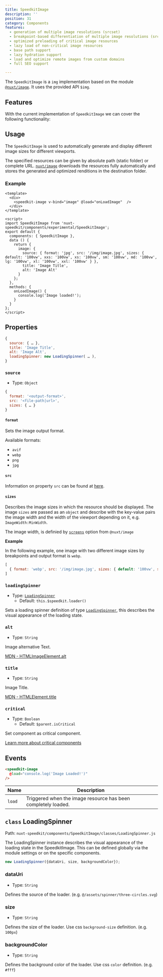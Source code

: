 ```yaml
---
title: SpeedkitImage
description: ''
position: 31
category: Components
features:
  - generation of multiple image resolutions (srcset)
  - breakpoint-based differentiation of multiple image resolutions (srcset)
  - optimized preloading of critical image resources
  - lazy load of non-critical image resources
  - base path support
  - lazy hydration support
  - load and optimize remote images from custom domains
  - full SEO support

---
```


The `SpeedkitImage` is a `img` implementation based on the module [`@nuxt/image`](https://image.nuxtjs.org/). It uses the provided API `$img`.

## Features

With the current implementation of `SpeedkitImage` we can cover the following functionality:

<list :items="features"></list>

## Usage

The `SpeedkitImage` is used to automatically generate and display different image sizes for different viewports.

The specified resources can be given by absolute path (static folder) or complete URL. [`nuxt/image`](https://image.nuxtjs.org/) downloads the resources fully automatically and stores the generated and optimized renditions in the destination folder.

### Example

````vue
<template>
  <div>
    <speedkit-image v-bind="image" @load="onLoadImage"  />
  </div>
</template>

<script>
import SpeedkitImage from 'nuxt-speedkit/components/experimental/SpeedkitImage';
export default {
  components: { SpeedkitImage },
  data () {
    return {
      image: {
        source: { format: 'jpg', src: '/img/image.jpg', sizes: { default: '100vw', xxs: '100vw', xs: '100vw', sm: '100vw', md: '100vw', lg: '100vw', xl: '100vw', xxl: '100vw' } },
        title: 'Image Title',
        alt: 'Image Alt'
      }
    };
  },
  methods: {
    onLoadImage() {
      console.log('Image loaded!');
    }
  }
};
</script>
````

## Properties

````js
{
  source: { … },
  title: 'Image Title',
  alt: 'Image Alt',
  loadingSpinner: new LoadingSpinner( … ),
}
````

### `source`
- Type: `Object`


````js
{
  format: '<output-format>', 
  src: '<file-path|url>', 
  sizes: { … }
}
````


#### `format`

Sets the image output format.

Available formats:

- `avif`
- `webp`
- `png`
- `jpg`

#### `src`

Information on property `src` can be found at [here](https://image.nuxtjs.org/components/nuxt-img#src).

#### `sizes`
Describes the image sizes in which the resource should be displayed. The image `sizes` are passed as an `object` and describe with the key-value pairs the image width and the width of the viewport depending on it, e.g. `ImageWidth:MinWidth`.

The image width, is definied by [`screens`](https://image.nuxtjs.org/api/options#screens) option from `@nuxt/image`

**Example**

In the following example, one image with two different image sizes by breakpoints and output format is `webp`.

````js
[
  { format: 'webp', src: '/img/image.jpg', sizes: { default: '100vw', sm: '100vw' } }
]
````

### `loadingSpinner`
- Type: [`LoadingSpinner`](/classes/loading-spinner)
  - Default: `this.$speedkit.loader()`

Sets a loading spinner definition of type [`LoadingSpinner`](/classes/loading-spinner), this describes the visual appearance of the loading state.

### `alt`
- Type: `String`

Image alternative Text. 

[MDN - HTMLImageElement.alt](https://developer.mozilla.org/en-US/docs/Web/API/HTMLImageElement/alt)

### `title`
- Type: `String`

Image Title. 

[MDN - HTMLElement.title](https://developer.mozilla.org/en-US/docs/Web/API/HTMLElement/title)

### `critical`
- Type: `Boolean`
  -  Default: `$parent.isCritical`

Set component as critical component. 

[Learn more about critical components](/usage#critical-prop-for-critical-components)


## Events

````html
<speedkit-image 
  @load="console.log('Image Loaded!')" 
/>
````

| Name   | Description                                                   |
| ------ | ------------------------------------------------------------- |
| `load` | Triggered when the image resource has been completely loaded. |


## `class` LoadingSpinner

Path: `nuxt-speedkit/components/SpeedkitImage/classes/LoadingSpinner.js`

The LoadingSpinner instance describes the visual appearance of the loading state in the SpeedkitImage. This can be defined globally via the module settings or on the specific components.


````js 
new LoadingSpinner({dataUri, size, backgroundColor});
````

### dataUri
  - Type: `String`

Defines the source of the loader. (e.g. `@/assets/spinner/three-circles.svg`)

### size
  - Type: `String`

Defines the size of the loader. Use css `background-size` definition. (e.g. `100px`)

### backgroundColor
  - Type: `String`

Defines the background color of the loader. Use css `color` definition. (e.g. `#fff`)
